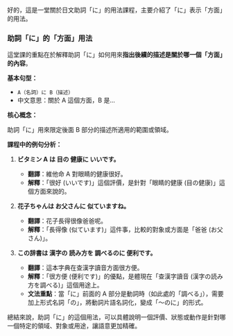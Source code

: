 </br>

好的，這是一堂關於日文助詞「に」的用法課程，主要介紹了「に」表示「方面」的用法。

### **助詞「に」的「方面」用法**

這堂課的重點在於解釋助詞「に」如何用來**指出後續的描述是關於哪一個「方面」的內容**。

**基本句型：**

*   `A（名詞）に B（描述）`
*   中文意思：關於 A 這個方面，B 是...

**核心概念：**

助詞「に」用來限定後面 B 部分的描述所適用的範圍或領域。

**課程中的例句分析：**

1.  **ビタミン A は 目の 健康に いいです。**
    *   **翻譯**：維他命 A 對眼睛的健康很好。
    *   **解釋**：「很好 (いいです)」這個評價，是針對「眼睛的健康 (目の健康)」這個方面來說的。

2.  **花子ちゃんは お父さんに 似ていますね。**
    *   **翻譯**：花子長得很像爸爸呢。
    *   **解釋**：「長得像 (似ています)」這件事，比較的對象或方面是「爸爸 (お父さん)」。

3.  **この辞書は 漢字の 読み方を 調べるのに 便利です。**
    *   **翻譯**：這本字典在查漢字讀音方面很方便。
    *   **解釋**：「很方便 (便利です)」的優點，是體現在「查漢字讀音 (漢字の読み方を調べる)」這個用途上。
    *   **文法重點**：當「に」前面的 A 部分是動詞時（如此處的「調べる」），需要加上形式名詞「の」，將動詞片語名詞化，變成「～のに」的形式。

總結來說，助詞「に」的這個用法，可以具體說明一個評價、狀態或動作是針對哪一個特定的領域、對象或用途，讓語意更加精確。
</br>
